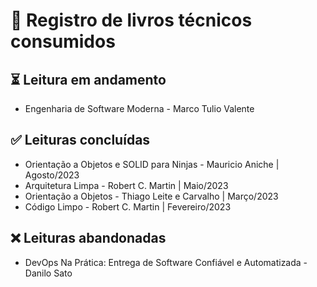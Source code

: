 # 📖 Registro de livros técnicos consumidos

## ⏳ Leitura em andamento
- Engenharia de Software Moderna - Marco Tulio Valente

## ✅ Leituras concluídas
- Orientação a Objetos e SOLID para Ninjas - Mauricio Aniche | Agosto/2023
- Arquitetura Limpa - Robert C. Martin | Maio/2023
- Orientação a Objetos - Thiago Leite e Carvalho | Março/2023
- Código Limpo - Robert C. Martin | Fevereiro/2023

## ❌ Leituras abandonadas
- DevOps Na Prática: Entrega de Software Confiável e Automatizada - Danilo Sato
